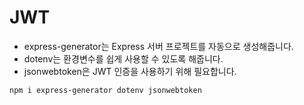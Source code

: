 # JWT

* express-generator는 Express 서버 프로젝트를 자동으로 생성해줍니다.
* dotenv는 환경변수를 쉽게 사용할 수 있도록 해줍니다.
* jsonwebtoken은 JWT 인증을 사용하기 위해 필요합니다.

```
npm i express-generator dotenv jsonwebtoken
```

